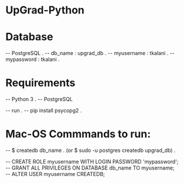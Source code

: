 # UpGrad-Python

# Database
  -- PostgreSQL . 
  -- db_name : upgrad_db . 
  -- myusername : tkalani . 
  -- mypassword : tkalani . 

# Requirements
  -- Python 3 . 
  -- PostgreSQL  
  
  -- run . 
      -- pip install psycopg2 . 
# Mac-OS Commmands to run:
  -- $ createdb db_name . 
       (or $ sudo -u postgres createdb upgrad_db) .  
       
  -- CREATE ROLE myusername WITH LOGIN PASSWORD 'mypassword';   
  -- GRANT ALL PRIVILEGES ON DATABASE db_name TO myusername;  
  -- ALTER USER myusername CREATEDB;  
